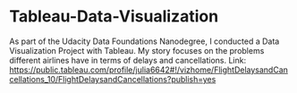 # Tableau-Data-Visualization
As part of the Udacity Data Foundations Nanodegree, I conducted a Data Visualization Project with Tableau.
My story focuses on the problems different airlines have in terms of delays and cancellations.
Link: https://public.tableau.com/profile/julia6642#!/vizhome/FlightDelaysandCancellations_10/FlightDelaysandCancellations?publish=yes
